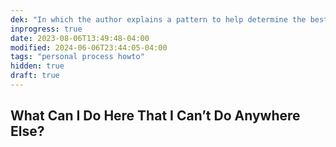```yaml
---
dek: "In which the author explains a pattern to help determine the best course of action"
inprogress: true
date: 2023-08-06T13:49:48-04:00
modified: 2024-06-06T23:44:05-04:00
tags: "personal process howto"
hidden: true
draft: true
---
```

## What Can I Do Here That I Can’t Do Anywhere Else?
